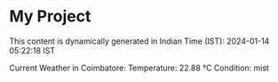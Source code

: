 # My Project

This content is dynamically generated in Indian Time (IST): 2024-01-14 05:22:18 IST


Current Weather in Coimbatore:
Temperature: 22.88 °C
Condition: mist
